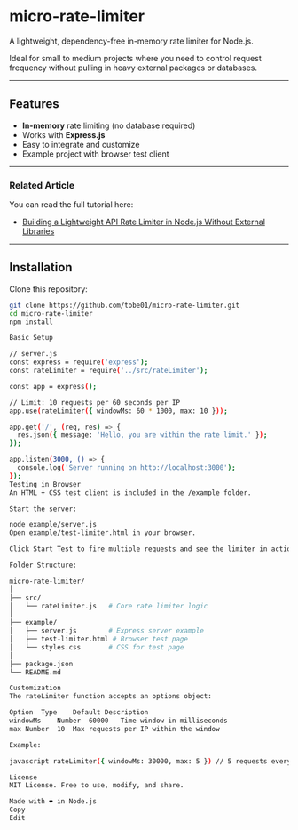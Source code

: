 # micro-rate-limiter

A lightweight, dependency-free in-memory rate limiter for Node.js.

Ideal for small to medium projects where you need to control request frequency without pulling in heavy external packages or databases.

---

## Features
- **In-memory** rate limiting (no database required)
- Works with **Express.js**
- Easy to integrate and customize
- Example project with browser test client

---


### Related Article
You can read the full tutorial here:

- [Building a Lightweight API Rate Limiter in Node.js Without External Libraries](https://tobechiduru.hashnode.dev/building-a-lightweight-api-rate-limiter-in-nodejs-without-external-libraries)


---

## Installation

Clone this repository:

```bash
git clone https://github.com/tobe01/micro-rate-limiter.git
cd micro-rate-limiter
npm install

Basic Setup

// server.js
const express = require('express');
const rateLimiter = require('../src/rateLimiter');

const app = express();

// Limit: 10 requests per 60 seconds per IP
app.use(rateLimiter({ windowMs: 60 * 1000, max: 10 }));

app.get('/', (req, res) => {
  res.json({ message: 'Hello, you are within the rate limit.' });
});

app.listen(3000, () => {
  console.log('Server running on http://localhost:3000');
});
Testing in Browser
An HTML + CSS test client is included in the /example folder.

Start the server:

node example/server.js
Open example/test-limiter.html in your browser.

Click Start Test to fire multiple requests and see the limiter in action, including a live countdown until reset.

Folder Structure:

micro-rate-limiter/
│
├── src/
│   └── rateLimiter.js   # Core rate limiter logic
│
├── example/
│   ├── server.js        # Express server example
│   ├── test-limiter.html # Browser test page
│   └── styles.css       # CSS for test page
│
├── package.json
└── README.md

Customization
The rateLimiter function accepts an options object:

Option	Type	Default	Description
windowMs	Number	60000	Time window in milliseconds
max	Number	10	Max requests per IP within the window

Example:

javascript rateLimiter({ windowMs: 30000, max: 5 }) // 5 requests every 30 seconds

License
MIT License. Free to use, modify, and share.

Made with ❤️ in Node.js
Copy
Edit
